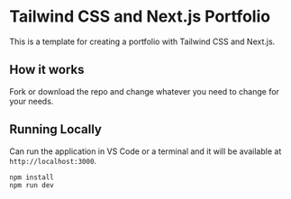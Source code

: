 # Tailwind CSS and Next.js Portfolio

This is a template for creating a portfolio with Tailwind CSS and Next.js.



## How it works

Fork or download the repo and change whatever you need to change for your needs.

## Running Locally

Can run the application in VS Code or a terminal and it will be available at `http://localhost:3000`.

```bash
npm install
npm run dev
```
